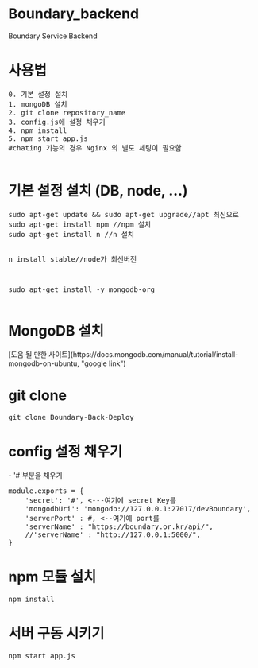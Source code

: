 # Boundary_backend
Boundary Service Backend

<h1> 사용법 </h1>
<pre>
0. 기본 설정 설치
1. mongoDB 설치
2. git clone repository_name
3. config.js에 설정 채우기
4. npm install
5. npm start app.js
#chating 기능의 경우 Nginx 의 별도 세팅이 필요함

</pre>

<h1> 기본 설정 설치 (DB, node, ...)</h1>
<pre>
sudo apt-get update && sudo apt-get upgrade//apt 최신으로
sudo apt-get install npm //npm 설치
sudo apt-get install n //n 설치

n install stable//node가 최신버전

sudo apt-get install -y mongodb-org
</pre>

<h1> MongoDB 설치</h1>
[도움 될 만한 사이트](https://docs.mongodb.com/manual/tutorial/install-mongodb-on-ubuntu, "google link")</h1>

<h1> git clone </h1>
<pre>
git clone Boundary-Back-Deploy
</pre>

<h1> config 설정 채우기 </h1>
- '#'부분을 채우기
<pre>
module.exports = {
    'secret': '#', <---여기에 secret Key를
    'mongodbUri': 'mongodb://127.0.0.1:27017/devBoundary',
    'serverPort' : #, <--여기에 port를
    'serverName' : "https://boundary.or.kr/api/",
    //'serverName' : "http://127.0.0.1:5000/",
}
</pre>

<h1> npm 모듈 설치 </h1>
<pre>
npm install
</pre>

<h1> 서버 구동 시키기 </h1>
<pre>
npm start app.js
</pre>


